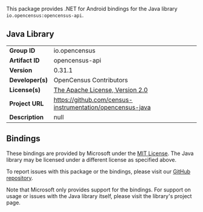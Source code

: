 This package provides .NET for Android bindings for the Java library `io.opencensus:opencensus-api`.

## Java Library

| | |
|-|-|
| **Group ID** | io.opencensus |
| **Artifact ID** | opencensus-api |
| **Version** | 0.31.1 |
| **Developer(s)** | OpenCensus Contributors |
| **License(s)** | [The Apache License, Version 2.0](http://www.apache.org/licenses/LICENSE-2.0.txt) |
| **Project URL** | https://github.com/census-instrumentation/opencensus-java |
| **Description** | null |

## Bindings

These bindings are provided by Microsoft under the [MIT License](https://opensource.org/licenses/MIT). The Java
library may be licensed under a different license as specified above.

To report issues with this package or the bindings, please visit our [GitHub repository](https://aka.ms/android-libraries).

Note that Microsoft only provides support for the bindings. For support on
usage or issues with the Java library itself, please visit the library's project page.
